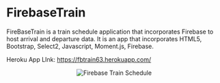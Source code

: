 # FirebaseTrain


FireBaseTrain is a train schedule application that incorporates Firebase to host arrival and departure data. It is an app 
that incorporates HTML5, Bootstrap, Select2, Javascript, Moment.js, Firebase.

Heroku App LInk: https://fbtrain63.herokuapp.com/


<p align="center">
  <img src="https://github.com/robb33/FirebaseTrain/blob/master/assets/images/firebase-train.gif?raw=true" alt="Firebase Train Schedule"/>
</p>
